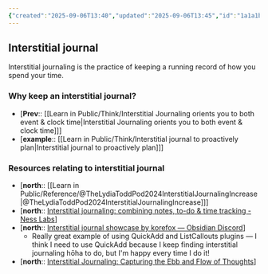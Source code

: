 ```yaml
---
{"created":"2025-09-06T13:40","updated":"2025-09-06T13:45","id":"1a1a1b1b2","dg-permalink":"1a1a1b1b2-interstitial-journal","noteIcon":"signpost","dg-publish":true,"dg-path":"Think/Interstitial Journaling.md","permalink":"/1a1a1b1b2-interstitial-journal/","dgPassFrontmatter":true}
---
```


## Interstitial journal

Interstitial journaling is the practice of keeping a running record of how you spend your time. 

### Why keep an interstitial journal? 
- [**Prev**:: [[Learn in Public/Think/Interstitial Journaling orients you to both event & clock time\|Interstitial Journaling orients you to both event & clock time]]]
- [**example**:: [[Learn in Public/Think/Interstitial journal to proactively plan\|Interstitial journal to proactively plan]]] 

### Resources relating to interstitial journal
- [**north**:: [[Learn in Public/Reference/@TheLydiaToddPod2024InterstitialJournalingIncrease\|@TheLydiaToddPod2024InterstitialJournalingIncrease]]]
- [**north**:: [Interstitial journaling: combining notes, to-do & time tracking - Ness Labs](https://nesslabs.com/interstitial-journaling)]
- [**north**:: [Interstitial journal showcase by korefox — Obsidian Discord](https://discord.com/channels/686053708261228577/1360488763532247242)]
	- Really great example of using QuickAdd and ListCallouts plugins — I think I need to use QuickAdd because I keep finding interstitial journaling hōha to do, but I'm happy every time I do it! 
- [**north**:: [Interstitial Journaling: Capturing the Ebb and Flow of Thoughts](https://www.curiouslychase.com/posts/interstitial-notes)]

